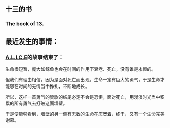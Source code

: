 ## 十三的书

### The book of 13.

## 最近发生的事情：
### [A.L.I.C.E][1]的故事结束了：
生命很短暂，庞大如鲸鱼也会在时间的作用下衰老、死亡，没有谁是永恒的。

但我们有理由相信，因为是面对死亡而出现，生命一定有巨大的勇气，于是生命才能够在时间的无情当中挣扎，不断地成长。

所以，这样一首勇气的赞歌的结尾必定不会是恐惧，面对死亡，用漫漫时光当中积累的所有勇气去打破这面墙壁。

于是便能够看到，墙壁的另一侧有无数的生命在庆贺着，终于，又有一个生命完美谢幕。



  [1]: https://github.com/DaPaoStudio/A.L.I.C.E
